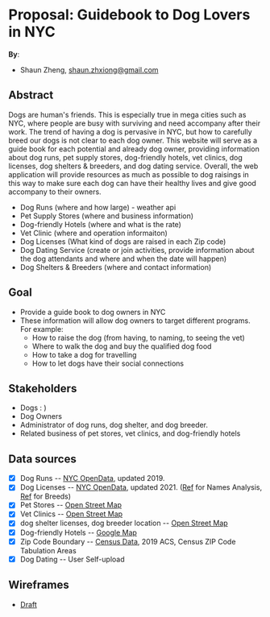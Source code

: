 # Proposal: Guidebook to Dog Lovers in NYC 

**By**:

* Shaun Zheng, shaun.zhxiong@gmail.com

## Abstract

Dogs are human's friends. This is especially true in mega cities such as NYC, where people are busy with surviving and need accompany after their work. The trend of having a dog is pervasive in NYC, but how to carefully breed our dogs is not clear to each dog owner. This website will serve as a guide book for each potential and already dog owner, providing information about dog runs, pet supply stores, dog-friendly hotels, vet clinics, dog licenses, dog shelters & breeders, and dog dating service. Overall, the web application will provide resources as much as possible to dog raisings in this way to make sure each dog can have their healthy lives and give good accompany to their owners.

- Dog Runs (where and how large) - weather api
- Pet Supply Stores (where and business information)
- Dog-friendly Hotels (where and what is the rate)
- Vet Clinic (where and operation informaiton)
- Dog Licenses (What kind of dogs are raised in each Zip code)
- Dog Dating Service (create or join activities, provide information about the dog attendants and where and when the date will happen)
- Dog Shelters & Breeders (where and contact information)

## Goal

* Provide a guide book to dog owners in NYC
* These information will allow dog owners to target different programs. For example:
  - How to raise the dog (from having, to naming, to seeing the vet)
  - Where to walk the dog and buy the qualified dog food
  - How to take a dog for travelling
  - How to let dogs have their social connections

## Stakeholders

* Dogs : )
* Dog Owners
* Administrator of dog runs, dog shelter, and dog breeder.
* Related business of pet stores, vet clinics, and dog-friendly hotels

## Data sources

- [x] Dog Runs -- [NYC OpenData](https://data.cityofnewyork.us/Recreation/NYC-Parks-Dog-Runs/8nac-uner), updated 2019.
- [x] Dog Licenses -- [NYC OpenData](https://data.cityofnewyork.us/Health/NYC-Dog-Licensing-Dataset/nu7n-tubp), updated 2021. ([Ref](https://a816-dohbesp.nyc.gov/IndicatorPublic/dognames/) for Names Analysis, [Ref](https://kieranhealy.org/blog/archives/2019/10/28/dogs-of-new-york/) for Breeds)
- [x] Pet Stores -- [Open Street Map](https://data.census.gov/cedsci/)
- [x] Vet Clinics -- [Open Street Map](https://data.census.gov/cedsci/)
- [x] dog shelter licenses, dog breeder location -- [Open Street Map](https://data.census.gov/cedsci/)
- [x] Dog-friendly Hotels -- [Google Map](https://mapsplatform.google.com/)
- [x] Zip Code Boundary -- [Census Data](https://data.census.gov/cedsci/), 2019 ACS, Census ZIP Code Tabulation Areas
- [x] Dog Dating -- User Self-upload

## Wireframes

* [Draft](https://shaunzhxiong.github.io/musa-611-nycdoggy/)
